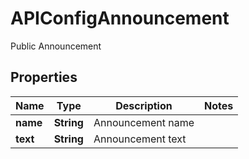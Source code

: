 

# APIConfigAnnouncement

Public Announcement

## Properties

Name | Type | Description | Notes
------------ | ------------- | ------------- | -------------
**name** | **String** | Announcement name | 
**text** | **String** | Announcement text | 



